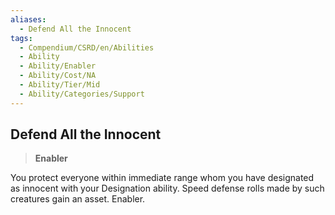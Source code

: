 ```yaml
---
aliases:
  - Defend All the Innocent
tags:
  - Compendium/CSRD/en/Abilities
  - Ability
  - Ability/Enabler
  - Ability/Cost/NA
  - Ability/Tier/Mid
  - Ability/Categories/Support
---
```

    
      
## Defend All the Innocent      
>**Enabler**    
      
You protect everyone within immediate range whom you have designated as innocent with your Designation ability. Speed defense rolls made by such creatures gain an asset. Enabler.